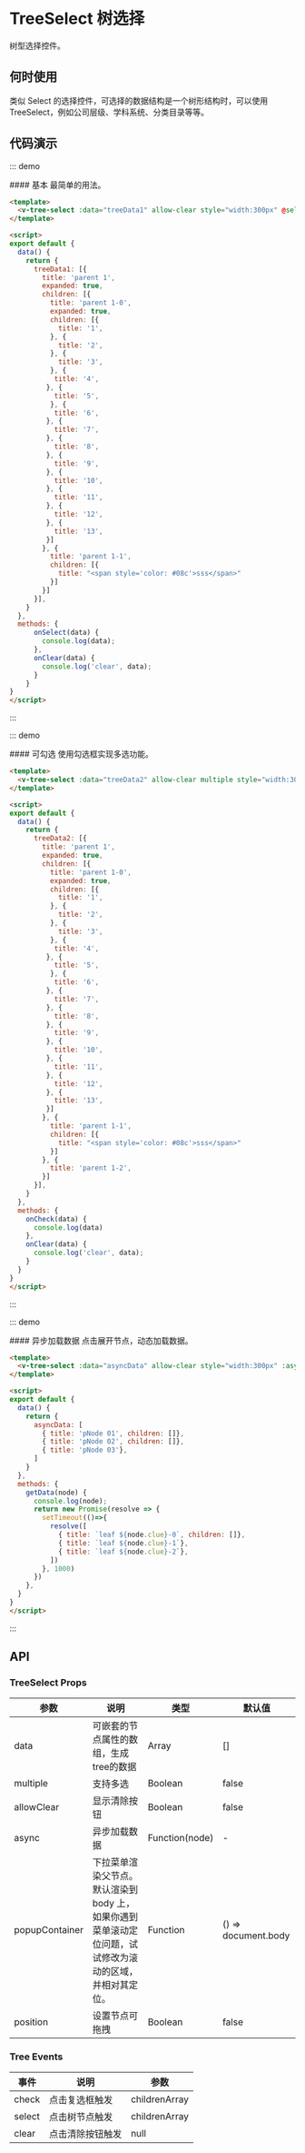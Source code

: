<script>
export default {
  data() {
    return {
      treeData1: [{
        title: 'parent 1',
        expanded: true,
        children: [{
          title: 'parent 1-0',
          expanded: true,
          children: [{
            title: '1',
          }, {
            title: '2',
          }, {
            title: '3',
          }, {
           title: '4',
         }, {
           title: '5',
          }, {
           title: '6',
         }, {
           title: '7',
         }, {
           title: '8',
         }, {
           title: '9',
         }, {
           title: '10',
         }, {
           title: '11',
         }, {
           title: '12',
         }, {
           title: '13',
         }]
        }, {
          title: 'parent 1-1',
          children: [{
            title: "<span style='color: #08c'>sss</span>"
          }]
        }]
      }],
      treeData2: [{
        title: 'parent 111',
        expanded: true,
        children: [
        {
          title: 'yhqChild',
          expanded: true,
          children: [{
            title: 'yhq-1',
          }, {
            title: 'yhq-2',
          }, {
            title: 'yhq-3',
          }]
        },{
        title: 'only'
        },{
          title: 'parent 1-0',
          expanded: true,
          children: [{
            title: '111',
          }, {
            title: '222',
          }, {
            title: '333',
          }]
        }, {
          title: 'parent 1-1',
          expanded: true,
          children: [{
            title: "aaa"
          },
          {
            title: "bbb"
          },
          {
            title: "ccc"
          }]
        }, {
          title: 'parent 1-2',
          expanded: true,
          children: [
          {
            title: "xxx"
          },
         {
           title: "yyy"
          },
         {
           title: "zzz"
          }]
        }]
      }],
      asyncData:  [
        { title: 'pNode 01', children: []},
        { title: 'pNode 02', children: []},
        { title: 'pNode 03'},
      ]
    }
  },
  methods: {
    onCheck(data) {
      console.log(data)
    },
    onSelect(data) {
      console.log(data);
    },
    onClear(data) {
      console.log('clear', data);
    },
    getData(node) {
      console.log(node);
      return new Promise(resolve => {
        setTimeout(()=>{
          resolve([
            { title: `leaf ${node.clue}-0`, children: []},
            { title: `leaf ${node.clue}-1`},
            { title: `leaf ${node.clue}-2`},
          ])
        }, 1000)
      })
    },
  }
}
</script>

# TreeSelect 树选择

树型选择控件。

## 何时使用
类似 Select 的选择控件，可选择的数据结构是一个树形结构时，可以使用 TreeSelect，例如公司层级、学科系统、分类目录等等。

## 代码演示

::: demo
<summary>
  #### 基本
  最简单的用法。
</summary>

```html
<template>
  <v-tree-select :data="treeData1" allow-clear style="width:300px" @select="onSelect" @clear="onClear"></v-tree-select>
</template>

<script>
export default {
  data() {
    return {
      treeData1: [{
        title: 'parent 1',
        expanded: true,
        children: [{
          title: 'parent 1-0',
          expanded: true,
          children: [{
            title: '1',
          }, {
            title: '2',
          }, {
            title: '3',
          }, {
           title: '4',
         }, {
           title: '5',
          }, {
           title: '6',
         }, {
           title: '7',
         }, {
           title: '8',
         }, {
           title: '9',
         }, {
           title: '10',
         }, {
           title: '11',
         }, {
           title: '12',
         }, {
           title: '13',
         }]
        }, {
          title: 'parent 1-1',
          children: [{
            title: "<span style='color: #08c'>sss</span>"
          }]
        }]
      }],
    }
  },
  methods: {
      onSelect(data) {
        console.log(data);
      },
      onClear(data) {
        console.log('clear', data);
      }
    }
}
</script>
```

:::

::: demo
<summary>
  #### 可勾选
  使用勾选框实现多选功能。
</summary>

```html
<template>
  <v-tree-select :data="treeData2" allow-clear multiple style="width:300px" @check="onCheck" @clear="onClear"></v-tree-select>
</template>

<script>
export default {
  data() {
    return {
      treeData2: [{
        title: 'parent 1',
        expanded: true,
        children: [{
          title: 'parent 1-0',
          expanded: true,
          children: [{
            title: '1',
          }, {
            title: '2',
          }, {
            title: '3',
          }, {
           title: '4',
         }, {
           title: '5',
          }, {
           title: '6',
         }, {
           title: '7',
         }, {
           title: '8',
         }, {
           title: '9',
         }, {
           title: '10',
         }, {
           title: '11',
         }, {
           title: '12',
         }, {
           title: '13',
         }]
        }, {
          title: 'parent 1-1',
          children: [{
            title: "<span style='color: #08c'>sss</span>"
          }]
        }, {
          title: 'parent 1-2',
        }]
      }],
    }
  },
  methods: {
    onCheck(data) {
      console.log(data)
    },
    onClear(data) {
      console.log('clear', data);
    }
  }
}
</script>
```

:::

::: demo
<summary>
  #### 异步加载数据
  点击展开节点，动态加载数据。
</summary>

```html
<template>
  <v-tree-select :data="asyncData" allow-clear style="width:300px" :async="getData"></v-tree-select>
</template>

<script>
export default {
  data() {
    return {
      asyncData: [
        { title: 'pNode 01', children: []},
        { title: 'pNode 02', children: []},
        { title: 'pNode 03'},
      ]
    }
  },
  methods: {
    getData(node) {
      console.log(node);
      return new Promise(resolve => {
        setTimeout(()=>{
          resolve([
            { title: `leaf ${node.clue}-0`, children: []},
            { title: `leaf ${node.clue}-1`},
            { title: `leaf ${node.clue}-2`},
          ])
        }, 1000)
      })
    },
  }
}
</script>
```

:::

## API

### TreeSelect Props
| 参数      | 说明          | 类型      | 默认值  |
|---------- |-------------- |----------  |-------- |
| data | 可嵌套的节点属性的数组，生成tree的数据 | Array | [] |
| multiple | 支持多选 | Boolean | false |
| allowClear | 显示清除按钮 | Boolean | false |
| async | 异步加载数据	 | Function(node) | - |
| popupContainer | 下拉菜单渲染父节点。默认渲染到 body 上，如果你遇到菜单滚动定位问题，试试修改为滚动的区域，并相对其定位。 | Function | () => document.body |
| position | 设置节点可拖拽 | Boolean | false |

### Tree Events
| 事件        | 说明           | 参数        |
|------------|----------------|------------|
| check    | 点击复选框触发 | childrenArray |
| select    | 点击树节点触发 | childrenArray |
| clear    | 点击清除按钮触发 | null |
